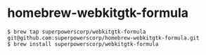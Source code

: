 # homebrew-webkitgtk-formula

    $ brew tap superpowerscorp/webkitgtk-formula git@github.com:superpowerscorp/homebrew-webkitgtk-formula.git
    $ brew install superpowerscorp/webkitgtk-formula
